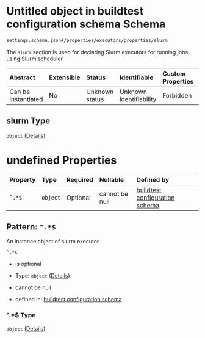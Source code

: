 # Untitled object in buildtest configuration schema Schema

```txt
settings.schema.json#/properties/executors/properties/slurm
```

The `slurm` section is used for declaring Slurm executors for running jobs using Slurm scheduler

| Abstract            | Extensible | Status         | Identifiable            | Custom Properties | Additional Properties | Access Restrictions | Defined In                                                                  |
| :------------------ | :--------- | :------------- | :---------------------- | :---------------- | :-------------------- | :------------------ | :-------------------------------------------------------------------------- |
| Can be instantiated | No         | Unknown status | Unknown identifiability | Forbidden         | Allowed               | none                | [settings.schema.json*](../out/settings.schema.json "open original schema") |

## slurm Type

`object` ([Details](settings-properties-executors-properties-slurm.md))

# undefined Properties

| Property | Type     | Required | Nullable       | Defined by                                                                                                                                           |
| :------- | :------- | :------- | :------------- | :--------------------------------------------------------------------------------------------------------------------------------------------------- |
| `^.*$`   | `object` | Optional | cannot be null | [buildtest configuration schema](settings-definitions-slurm.md "settings.schema.json#/properties/executors/properties/slurm/patternProperties/^.*$") |

## Pattern: `^.*$`

An instance object of slurm executor

`^.*$`

*   is optional

*   Type: `object` ([Details](settings-definitions-slurm.md))

*   cannot be null

*   defined in: [buildtest configuration schema](settings-definitions-slurm.md "settings.schema.json#/properties/executors/properties/slurm/patternProperties/^.\*$")

### ^.\*$ Type

`object` ([Details](settings-definitions-slurm.md))
